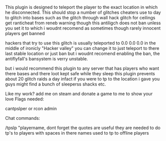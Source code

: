 This plugin is designed to teleport the player to the exact location in which he disconnected. This should stop a number of glitches cheaters use to day to glitch into bases such as the glitch through wall hack glitch for ceilings get ranticheat from reneb warning though this antiligch does not ban unless you set it to which i woudnt recomend as sometimes though rarely innocent players get banned


hackers that try to use this glitch is usually teleported to 0.0 0.0 0.0 in the middle of ironicly "Hacker valley" you can change it to just teleport to there last stable location or just ban but i woudnt recomend enabling the ban, the antiflyfall's bansystem is verry unstable.



but i would recommend this plugin to any server that has players who want there bases and there loot kept safe while they sleep this plugin prevents about 20 glitch raids a day infact if you were to tp to the location i gave you guys might find a bunch of sleeperss shacks etc.


Like my work? add me on steam and donate a game to me to show your love 
Flags needed:

cantpslper or rcon admin


Chat commands:

/tpslp "playername, dont forget the quotes are useful they are needed to do tp's to players with spaces in there names used to tp to offline players